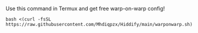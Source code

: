 Use this command in Termux and get free warp-on-warp config!
```
bash <(curl -fsSL https://raw.githubusercontent.com/Mhdiqpzx/Hiddify/main/warponwarp.sh)
```
